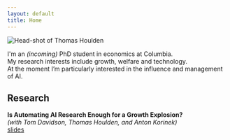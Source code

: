 ```yaml
---
layout: default
title: Home
---
```


<div class="hero" markdown="1">

<img src="/assets/img/me.jpg" alt="Head-shot of Thomas Houlden" class="headshot">

<div class="bio">

I'm an <em>(incoming)</em> PhD student in economics at Columbia.  
My research interests include growth, welfare and technology.  
At the moment I’m particularly interested in the influence and management of AI.

</div>
</div>

## Research

**Is Automating AI Research Enough for a Growth Explosion?**  
*(with Tom Davidson, Thomas Houlden, and Anton Korinek)*  
[slides](/assets/papers/ai-growth-explosion-slides.pdf)
